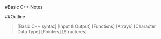 #Basic C++ Notes

##Outline
> [Basic C++ syntax]
> [Input & Output]
> [Functions]
> [Arrays]
> [Character Data Type]
> [Pointers]
> [Structures]
